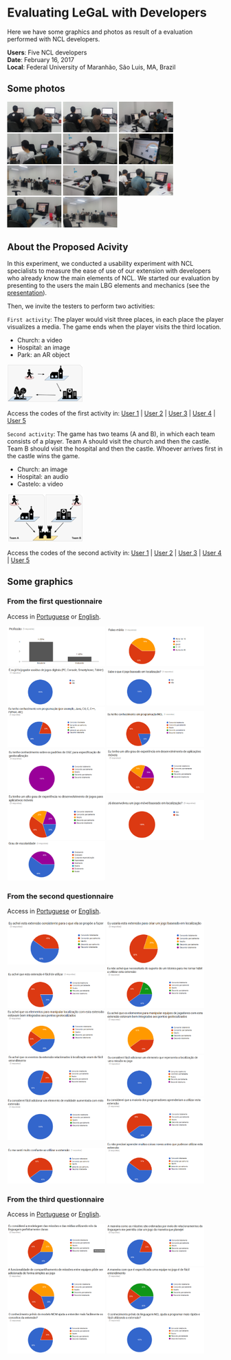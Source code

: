 # Evaluating LeGaL with Developers

Here we have some graphics and photos as result of a evaluation performed with NCL developers.

**Users**: Five NCL developers <br />
**Date**: February 16, 2017 <br />
**Local**: Federal University of Maranhão, São Luis, MA, Brazil <br />

## Some photos

<img src="../docs/20170216_182543.jpg" width="25%"> <img src="../docs/20170216_182546.jpg" width="25%"> <img src="../docs/20170216_182550.jpg" width="25%">
<img src="../docs/20170216_182634.jpg" width="25%"> <img src="../docs/20170216_182653.jpg" width="25%"> <img src="../docs/20170216_183923.jpg" width="25%">
<img src="../docs/20170216_185317.jpg" width="25%"> <img src="../docs/20170216_185342.jpg" width="25%"> <img src="../docs/20170216_185831.jpg" width="25%">
<img src="../docs/20170216_185853.jpg" width="25%"> <img src="../docs/20170216_192004.jpg" width="25%">

## About the Proposed Acivity

In this experiment, we conducted a usability experiment with NCL specialists to measure the ease of use of our extension with developers who already know the main elements of NCL. We started our evaluation by presenting to the users the main LBG elements and mechanics (see the [presentation](https://github.com/LeGaLProject/LeGaLPresentations/blob/master/2017_02_slides_developers_evaluation.pdf)).

Then, we invite the testers to perform two activities:

`First activity`: The player would visit three places, in each place the player visualizes a media. The game ends when the player visits the third location.

- Church: a video
- Hospital: an image
- Park: an AR object

<img src="../docs/evaluation-activity-1.png" width="35%">

Access the codes of the first activity in: [User 1](../docs/code-user1-activity1.ncl) | [User 2](../docs/code-user2-activity1.ncl) | [User 3](../docs/code-user3-activity1.ncl) | [User 4](../docs/code-user4-activity1.ncl) | [User 5](../docs/code-user5-activity1.ncl)

`Second activity`: The game has two teams (A and B), in which each team consists of a player. Team A should visit the church and then the castle. Team B should visit the hospital and then the castle. Whoever arrives first in the castle wins the game.

- Church: an image
- Hospital: an audio
- Castelo: a video

<img src="../docs/evaluation-activity-2.png" width="35%">

Access the codes of the second activity in: [User 1](../docs/code-user1-activity2.ncl) | [User 2](../docs/code-user2-activity2.ncl) | [User 3](../docs/code-user3-activity2.ncl) | [User 4](../docs/code-user4-activity2.ncl) | [User 5](../docs/code-user5-activity2.ncl)

## Some graphics

### From the first questionnaire

Access in [Portuguese](goo.gl/L5ADu8) or [English](goo.gl/dWxWw1).

<img src="../docs/q01p01.png" width="45%"> <img src="../docs/q01p02.png" width="45%">
<img src="../docs/q01p03.png" width="45%"> <img src="../docs/q01p04.png" width="45%">
<img src="../docs/q01p05.png" width="45%"> <img src="../docs/q01p06.png" width="45%">
<img src="../docs/q01p07.png" width="45%"> <img src="../docs/q01p08.png" width="45%">
<img src="../docs/q01p09.png" width="45%"> <img src="../docs/q01p10.png" width="45%">
<img src="../docs/q01p11.png" width="45%">

### From the second questionnaire

Access in [Portuguese](goo.gl/1111OX) or [English](goo.gl/LRdcn7).

<img src="../docs/q02p01.png" width="45%"> <img src="../docs/q02p02.png" width="45%">
<img src="../docs/q02p03.png" width="45%"> <img src="../docs/q02p04.png" width="45%">
<img src="../docs/q02p05.png" width="45%"> <img src="../docs/q02p06.png" width="45%">
<img src="../docs/q02p07.png" width="45%"> <img src="../docs/q02p08.png" width="45%">
<img src="../docs/q02p09.png" width="45%"> <img src="../docs/q02p10.png" width="45%">
<img src="../docs/q02p11.png" width="45%"> <img src="../docs/q02p12.png" width="45%">

### From the third questionnaire

Access in [Portuguese](goo.gl/XG8aYl) or [English](goo.gl/mBKKyQ).

<img src="../docs/q03p01.png" width="45%"> <img src="../docs/q03p02.png" width="45%">
<img src="../docs/q03p03.png" width="45%"> <img src="../docs/q03p04.png" width="45%">
<img src="../docs/q03p05.png" width="45%"> <img src="../docs/q03p06.png" width="45%">
